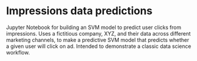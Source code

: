 # Impressions data predictions
Jupyter Notebook for building an SVM model to predict user clicks from impressions. 
Uses a fictitious company, XYZ, and their data across different marketing channels, to make a predictive SVM model that predicts whether a given user will click on ad.
Intended to demonstrate a classic data science workflow.
